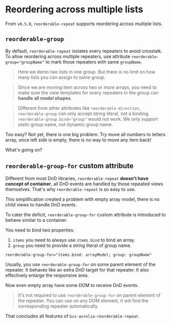 # Reordering across multiple lists

From `v0.5.0`, `reorderable-repeat` supports reordering across multiple lists.

## `reorderable-group`

By default, `reorderable-repeat` isolates every repeaters to avoid crosstalk. To allow reordering across multiple repeaters, use attribute `reorderable-group="groupName"` to mark those repeaters with same `groupName`.

> Here we demo two lists in one group. But there is no limit on how many lists you can assign to same group.

<compose view-model="../examples/er6-multi-lists/index"></compose>

> Since we are moving item across two or more arrays, you need to make sure the view templates for every repeaters in the group can **handle all model shapes**.

> Different from other attributes like `reorderable-direction`, `reorderable-group` can only accept string literal, not a binding. `reorderable-group.bind="group"` would not work. We only support static group name, not dynamic group name.

Too easy? Not yet, there is one big problem. Try move all numbers to letters array, once left side is empty, there is no way to move any item back!

What's going on?

## `reorderable-group-for` custom attribute

Different from most DnD libraries, `reorderable-repeat` **doesn't have concept of container**, all DnD events are handled by those repeated views themselves. That's why `reorderable-repeat` is so easy to use.

This simplification created a problem with empty array model, there is no child views to handle DnD events.

To cater the deficit, `reorderable-group-for` custom attribute is introduced to behave similar to a container.

You need to bind two properties:

1. `items` you need to always use `items.bind` to bind an array.
2. `group` you need to provide a string literal of group name.

```
reorderable-group-for="items.bind: arrayModel; group: groupName"
```

Usually, you use `reorderable-group-for` on some parent element of the repeater. It behaves like an extra DnD target for that repeater. It also effectively enlarge the responsive area.

Now even empty array have some DOM to receive DnD events.

<compose view-model="../examples/er7-multi-lists-with-group-for/index"></compose>

> It's not required to use `reorderable-group-for` on parent element of the repeater. You can use on any DOM element, it will find the corresponding repeater automatically.

That concludes all features of `bcx-aurelia-reorderable-repeat`.
